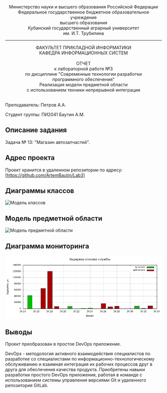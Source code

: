 <div align="center">
Министерство науки и высшего образования Российской Федерации <br />
Федеральное государственное бюджетное образовательное учреждение <br />
высшего образования <br />
Кубанский государственный аграрный университет <br />
им. И.Т. Трубилина
</div>
<hr />
<div align="center">
ФАКУЛЬТЕТ ПРИКЛАДНОЙ ИНФОРМАТИКИ <br />
КАФЕДРА ИНФОРМАЦИОННЫХ СИСТЕМ
</div>
<br />
<div align="center">
ОТЧЕТ <br />
к лабораторной работе №3 <br />
по дисциплине "Современные технологии разработки <br />
программного обеспечения" <br />
Реализация модели предметной области <br />
с использованием техники непрерывной интеграции
</div>
<br />

Преподаватель: Петров А.А.

Студент группы: ПИ2041 Баутин А.М.

## Описание задания

Задача № 13: "Магазин автозапчастей".

## Адрес проекта

Проект хранится в удаленном репозитории по адресу: [https://github.com/ArtemBautin/Lab3]

## Диаграммы классов

![Модель классов](doc/CLASS.jpg)

## Модель предметной области

![Модель предметной области](doc/Save.jpg)

## Диаграмма мониторинга

![Диаграмма мониторинга](tmp/plot.png)

## Выводы

Проект преобразован в простое DevOps приложение.

DevOps - методология активного взаимодействия специалистов по разработке со специалистами по информационно-технологическому обслуживанию и взаимная интеграция их рабочих процессов друг в друга для обеспечения качества продукта.
Приобретены навыки разработки простого DevOps приложения, работая в команде с использованием системы управления версиями Git и удаленного репозитория GitLab.
